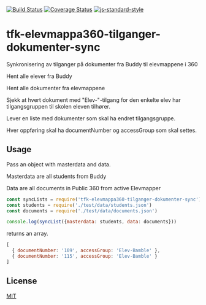 [![Build Status](https://travis-ci.org/telemark/tfk-elevmappa360-tilganger-dokumenter-sync.svg?branch=master)](https://travis-ci.org/telemark/tfk-elevmappa360-tilganger-dokumenter-sync)
[![Coverage Status](https://coveralls.io/repos/telemark/tfk-elevmappa360-tilganger-dokumenter-sync/badge.svg?branch=master&service=github)](https://coveralls.io/github/telemark/tfk-elevmappa360-tilganger-dokumenter-sync?branch=master)
[![js-standard-style](https://img.shields.io/badge/code%20style-standard-brightgreen.svg?style=flat)](https://github.com/feross/standard)

# tfk-elevmappa360-tilganger-dokumenter-sync

Synkronisering av tilganger på dokumenter fra Buddy til elevmappene i 360

Hent alle elever fra Buddy

Hent alle dokumenter fra elevmappene

Sjekk at hvert dokument med "Elev-"-tilgang for den enkelte elev har tilgangsgruppen til skolen eleven tilhører.

Lever en liste med dokumenter som skal ha endret tilgangsgruppe.

Hver oppføring skal ha documentNumber og accessGroup som skal settes.

## Usage

Pass an object with masterdata and data.

Masterdata are all students from Buddy

Data are all documents in Public 360 from active Elevmapper

```JavaScript
const syncLists = require('tfk-elevmappa360-tilganger-dokumenter-sync')
const students = require('./test/data/students.json')
const documents = require('./test/data/documents.json')

console.log(syncList({masterdata: students, data: documents}))

```

returns an array.

```JavaScript
[ 
  { documentNumber: '109', accessGroup: 'Elev-Bamble' },
  { documentNumber: '115', accessGroup: 'Elev-Bamble' } 
]
```

## License

[MIT](LICENSE)
